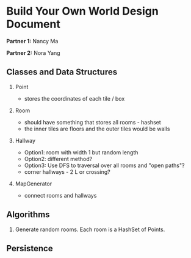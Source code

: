 # Build Your Own World Design Document

**Partner 1:**
Nancy Ma

**Partner 2:**
Nora Yang

## Classes and Data Structures
1. Point
   - stores the coordinates of each tile / box
   

2. Room
   
   - should have something that stores all rooms - hashset
   - the inner tiles are floors and the outer tiles would be walls

3. Hallway
   - Option1: room with width 1 but random length
   - Option2: different method?
   - Option3: Use DFS to traversal over all rooms and "open paths"?
   - corner hallways - 2 L or crossing?

4. MapGenerator
    - connect rooms and hallways
      

   

## Algorithms
1. Generate random rooms. Each room is a HashSet of Points. 
   

## Persistence
